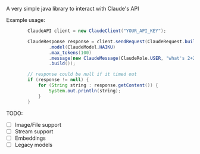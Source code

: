 A very simple java library to interact with Claude's API

Example usage:
```java
        ClaudeAPI client = new ClaudeClient("YOUR_API_KEY");

        ClaudeResponse response = client.sendRequest(ClaudeRequest.builder()
                .model(ClaudeModel.HAIKU)
                .max_tokens(100)
                .message(new ClaudeMessage(ClaudeRole.USER, "what's 2+2?"))
                .build());

        // response could be null if it timed out
        if (response != null) {
            for (String string : response.getContent()) {
                System.out.println(string);
            }
        }
```

TODO:
- [ ] Image/File support
- [ ] Stream support
- [ ] Embeddings
- [ ] Legacy models
